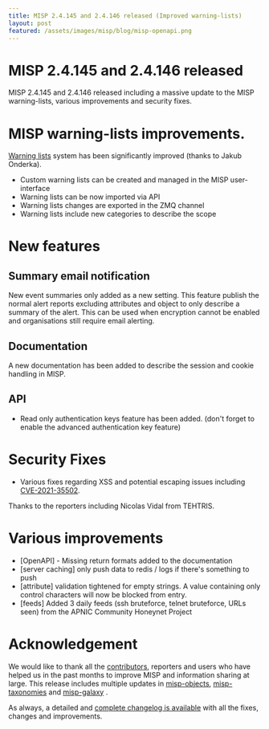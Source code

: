 ```yaml
---
title: MISP 2.4.145 and 2.4.146 released (Improved warning-lists)
layout: post
featured: /assets/images/misp/blog/misp-openapi.png
---
```


# MISP 2.4.145 and 2.4.146 released

MISP 2.4.145 and 2.4.146 released including a massive update to the MISP warning-lists, various improvements and security fixes.

# MISP warning-lists improvements.

[Warning lists](https://github.com/misp/misp-warninglists) system has been significantly improved (thanks to Jakub Onderka).

- Custom warning lists can be created and managed in the MISP user-interface
- Warning lists can be now imported via API
- Warning lists changes are exported in the ZMQ channel
- Warning lists include new categories to describe the scope

# New features

## Summary email notification

New event summaries only added as a new setting. This feature publish the normal alert reports excluding attributes and object to only describe a summary of the alert. This can
be used when encryption cannot be enabled and organisations still require email alerting.

## Documentation

A new documentation has been added to describe the session and cookie handling in MISP.

## API

- Read only authentication keys feature has been added. (don't forget to enable the advanced authentication key feature)

# Security Fixes

- Various fixes regarding XSS and potential escaping issues including [CVE-2021-35502](https://cvepremium.circl.lu/cve/CVE-2021-35502).

Thanks to the reporters including Nicolas Vidal from TEHTRIS.

# Various improvements

- [OpenAPI] - Missing return formats added to the documentation
- [server caching] only push data to redis / logs if there's something to push
- [attribute] validation tightened for empty strings. A value containing only control characters will now be blocked from entry.
- [feeds] Added 3 daily feeds (ssh bruteforce, telnet bruteforce, URLs seen)  from the APNIC Community Honeynet Project

# Acknowledgement

We would like to thank all the [contributors](https://www.misp-project.org/contributors), reporters and users who have helped us in the past months to improve MISP and information sharing at large. This release includes multiple updates in [misp-objects](https://www.misp-project.org/objects.html), [misp-taxonomies](https://www.misp-project.org/taxonomies.html) and [misp-galaxy](https://www.misp-project.org/galaxy.html)
.

As always, a detailed and [complete changelog is available](https://www.misp-project.org/Changelog.txt) with all the fixes, changes and improvements.

